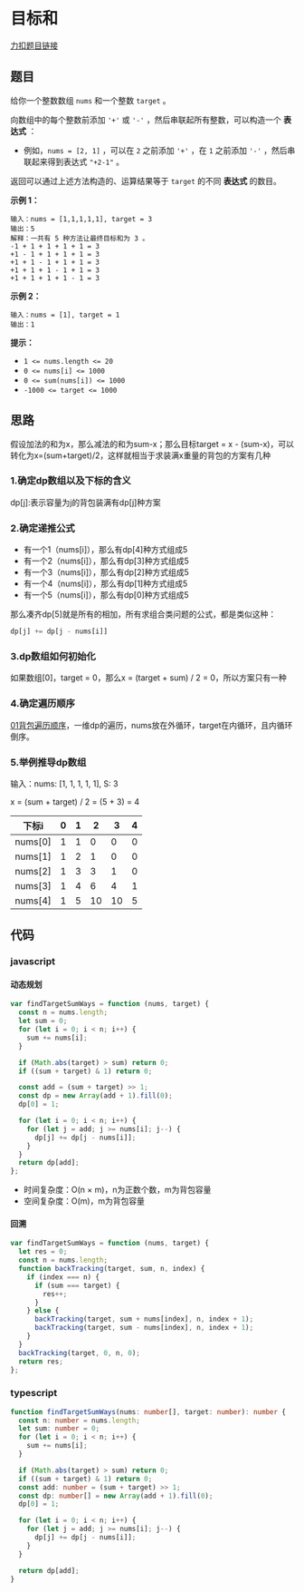 # 目标和

[力扣题目链接](https://leetcode.cn/problems/target-sum/)

## 题目

给你一个整数数组 `nums` 和一个整数 `target` 。

向数组中的每个整数前添加 `'+'` 或 `'-'` ，然后串联起所有整数，可以构造一个 **表达式** ：

- 例如，`nums = [2, 1]` ，可以在 `2` 之前添加 `'+'` ，在 `1` 之前添加 `'-'` ，然后串联起来得到表达式 `"+2-1"` 。

返回可以通过上述方法构造的、运算结果等于 `target` 的不同 **表达式** 的数目。

**示例 1：**

```
输入：nums = [1,1,1,1,1], target = 3
输出：5
解释：一共有 5 种方法让最终目标和为 3 。
-1 + 1 + 1 + 1 + 1 = 3
+1 - 1 + 1 + 1 + 1 = 3
+1 + 1 - 1 + 1 + 1 = 3
+1 + 1 + 1 - 1 + 1 = 3
+1 + 1 + 1 + 1 - 1 = 3
```

**示例 2：**

```
输入：nums = [1], target = 1
输出：1
```

**提示：**

- `1 <= nums.length <= 20`
- `0 <= nums[i] <= 1000`
- `0 <= sum(nums[i]) <= 1000`
- `-1000 <= target <= 1000`

## 思路

假设加法的和为x，那么减法的和为sum-x；那么目标target = x - (sum-x)，可以转化为x=(sum+target)/2，这样就相当于求装满x重量的背包的方案有几种

### 1.确定dp数组以及下标的含义

dp[j]:表示容量为j的背包装满有dp[j]种方案

### 2.确定递推公式

- 有一个1（nums[i]），那么有dp[4]种方式组成5
- 有一个2（nums[i]），那么有dp[3]种方式组成5
- 有一个3（nums[i]），那么有dp[2]种方式组成5
- 有一个4（nums[i]），那么有dp[1]种方式组成5
- 有一个5（nums[i]），那么有dp[0]种方式组成5

那么凑齐dp[5]就是所有的相加，所有求组合类问题的公式，都是类似这种：
~~~js
dp[j] += dp[j - nums[i]]
~~~

### 3.dp数组如何初始化

如果数组[0]，target = 0，那么x = (target + sum) / 2 = 0，所以方案只有一种

### 4.确定遍历顺序

[01背包遍历顺序](/arithmetic/DP/linearArray.html)，一维dp的遍历，nums放在外循环，target在内循环，且内循环倒序。

### 5.举例推导dp数组

输入：nums: [1, 1, 1, 1, 1], S: 3

x = (sum + target) / 2 = (5 + 3) = 4

| 下标i   | 0    | 1    | 2    | 3    | 4    |
| ------- | ---- | ---- | ---- | ---- | ---- |
| nums[0] | 1    | 1    | 0    | 0    | 0    |
| nums[1] | 1    | 2    | 1    | 0    | 0    |
| nums[2] | 1    | 3    | 3    | 1    | 0    |
| nums[3] | 1    | 4    | 6    | 4    | 1    |
| nums[4] | 1    | 5    | 10   | 10   | 5    |

## 代码

### javascript

#### 动态规划

~~~js
var findTargetSumWays = function (nums, target) {
  const n = nums.length;
  let sum = 0;
  for (let i = 0; i < n; i++) {
    sum += nums[i];
  }

  if (Math.abs(target) > sum) return 0;
  if ((sum + target) & 1) return 0;

  const add = (sum + target) >> 1;
  const dp = new Array(add + 1).fill(0);
  dp[0] = 1;

  for (let i = 0; i < n; i++) {
    for (let j = add; j >= nums[i]; j--) {
      dp[j] += dp[j - nums[i]];
    }
  }
  return dp[add];
};
~~~

- 时间复杂度：O(n × m)，n为正数个数，m为背包容量
- 空间复杂度：O(m)，m为背包容量

#### 回溯

~~~js
var findTargetSumWays = function (nums, target) {
  let res = 0;
  const n = nums.length;
  function backTracking(target, sum, n, index) {
    if (index === n) {
      if (sum === target) {
        res++;
      }
    } else {
      backTracking(target, sum + nums[index], n, index + 1);
      backTracking(target, sum - nums[index], n, index + 1);
    }
  }
  backTracking(target, 0, n, 0);
  return res;
};
~~~

### typescript

~~~ts
function findTargetSumWays(nums: number[], target: number): number {
  const n: number = nums.length;
  let sum: number = 0;
  for (let i = 0; i < n; i++) {
    sum += nums[i];
  }

  if (Math.abs(target) > sum) return 0;
  if ((sum + target) & 1) return 0;
  const add: number = (sum + target) >> 1;
  const dp: number[] = new Array(add + 1).fill(0);
  dp[0] = 1;

  for (let i = 0; i < n; i++) {
    for (let j = add; j >= nums[i]; j--) {
      dp[j] += dp[j - nums[i]];
    }
  }

  return dp[add];
}
~~~

